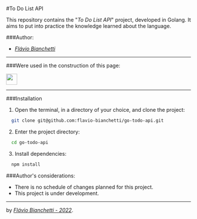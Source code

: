 #To Do List API

This repository contains the "_To Do List API_" project, developed in Golang. It aims to put into practice the knowledge learned about the language.


###Author:

- _[Flávio Bianchetti](https://www.linkedin.com/in/flaviobianchetti/)_

---

###Were used in the construction of this page:

<section>
  <a href="https://go.dev/" target="_blank">
    <img
      align="center"
      height="30"
      src="https://img.shields.io/badge/GoLang-00AFF0?style=for-the-badge&logo=Go&logoColor=black"
      target="_blank"
    />
  </a>
</section>

---

###Installation

1. Open the terminal, in a directory of your choice, and clone the project:
```bash
  git clone git@github.com:flavio-bianchetti/go-todo-api.git
```

2. Enter the project directory:
```bash
  cd go-todo-api
```
3. Install dependencies:
```bash
  npm install
```
<!-- 4. The API uses the MySQL database to store the information. If you do not have MySQL installed, consult the documentation available _[here](https://dev.mysql.com/doc/)_ or change the file "_src/config/config.js_" to database of your choice.

5. Create the database:
```bash
  npx sequelize db:create
```
6. Create the tables:
```bash
  npx sequelize db:migrate
```
7. Feed the database:
```bash
  npx sequelize db:seed:all
```
8. Configure the _[dotenv](https://www.npmjs.com/package/dotenv)_ file with your information:
```javascript
  DB_HOSTNAME=host_name // Ex.: localhost
  DB_USER=db_username
  DB_PASSWORD=db_password
  DB_DATABASE=db_database
  DB_PORT=number // Ex.: 3000
  DB_DIALECT=dialect_name // Ex.: mysql
```
9. Launch the application:
```bash
  npm start
```

###API usage:

1. ...:
![flavio-bianchetti-blogs-api-project](https://docs.google.com/uc?id=)

2. ...:
![flavio-bianchetti-blogs-api-project](https://docs.google.com/uc?id=)

3. ...:
![flavio-bianchetti-blogs-api-project](https://docs.google.com/uc?id=)

###Available resources:
- **Login:**
  - **POST /login**
    - **request:** 
    - **response:**
- **User:**
  - **POST /user**
    - **request:**
    - **response:**
  - **GET - /user**
    - **header:**
    - **response:**
  - **GET - /user/:id**
    - **header:**
    - **response:**
  - **DELETE - /user/me**
    - **header:**
    - **response:**
- **Categories:**
  - **POST /categories**
    - **header:**
    - **request:**
    - **response:**
  - **GET - /categories**
    - **header:**
    - **response:**
- **Post:**
  - **POST /post**
    - **header:**
    - **request:**
    - **response:**
  - **GET - /post**
    - **header:**
    - **response:**
  - **GET - /post/:id**
    - **header:**
    - **response:**
  - **PUT - /post/:id**
    - **header:**
    - **request:**
    - **response:**
  - **DELETE - /post/:id**
    - **header:**
    - **response:**
  - **GET - /post/search?q=:searchTerm**
    - **header:**
    - **response:** -->

###Author's considerations:

- There is no schedule of changes planned for this project.
- This project is under development.

---

by _[Flávio Bianchetti - 2022](https://github.com/flavio-bianchetti)_.

